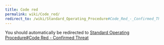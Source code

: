 ```yaml
---
title: Code red
permalink: wiki/Code_red/
redirect_to: /wiki/Standard_Operating_Procedure#Code_Red_-_Confirmed_Threat/
---
```


You should automatically be redirected to [Standard Operating Procedure#Code Red - Confirmed Threat](/wiki/Standard_Operating_Procedure#Code_Red_-_Confirmed_Threat/)
